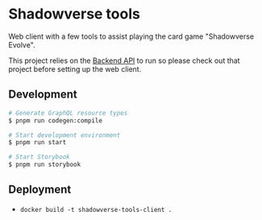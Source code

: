 # Shadowverse tools

Web client with a few tools to assist playing the card game "Shadowverse Evolve".

This project relies on the [Backend API](https://github.com/hugoburguete/shadowverse-tools-api) to run so please check out that project before setting up the web client.

## Development

```bash
# Generate GraphQL resource types
$ pnpm run codegen:compile

# Start development environment
$ pnpm run start

# Start Storybook
$ pnpm run storybook
```

## Deployment

- `docker build -t shadowverse-tools-client .`
